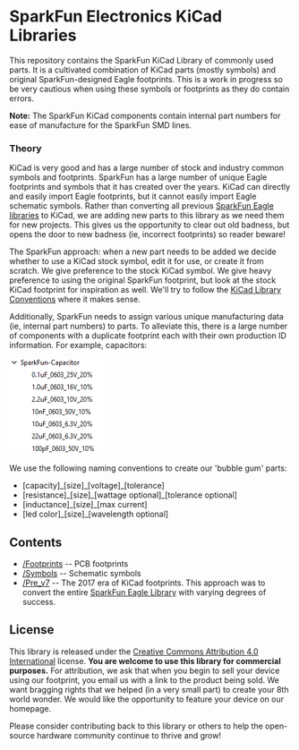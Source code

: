 SparkFun Electronics KiCad Libraries
====================================

This repository contains the SparkFun KiCad Library of commonly used parts. It is a cultivated combination of KiCad parts (mostly symbols) and original SparkFun-designed Eagle footprints. This is a work in progress so be very cautious when using these symbols or footprints as they do contain errors.

**Note:** The SparkFun KiCad components contain internal part numbers for ease of manufacture for the SparkFun SMD lines. 

### Theory

KiCad is very good and has a large number of stock and industry common symbols and footprints. SparkFun has a large number of unique Eagle footprints and symbols that it has created over the years. KiCad can directly and easily import Eagle footprints, but it cannot easily import Eagle schematic symbols. Rather than converting all previous [SparkFun Eagle libraries](https://github.com/sparkfun/SparkFun-Eagle-Libraries) to KiCad, we are adding new parts to this library as we need them for new projects. This gives us the opportunity to clear out old badness, but opens the door to new badness (ie, incorrect footprints) so reader beware!

The SparkFun approach: when a new part needs to be added we decide whether to use a KiCad stock symbol, edit it for use, or create it from scratch. We give preference to the stock KiCad symbol. We give heavy preference to using the original SparkFun footprint, but look at the stock KiCad footprint for inspiration as well. We'll try to follow the [KiCad Library Conventions](https://klc.kicad.org/) where it makes sense.

Additionally, SparkFun needs to assign various unique manufacturing data (ie, internal part numbers) to parts. To alleviate this, there is a large number of components with a duplicate footprint each with their own production ID information. For example, capacitors:

![List of SparkFun capacitors in KiCad](Capacitor-List.png)

We use the following naming conventions to create our 'bubble gum' parts: 

* [capacity]\_[size]\_[voltage]_[tolerance]
* [resistance]\_[size]\_[wattage optional]_[tolerance optional]
* [inductance]\_[size]\_[max current]
* [led color]\_[size]\_[wavelength optional]

Contents
-------------------

* [/Footprints](https://github.com/sparkfun/SparkFun-KiCad-Libraries/tree/main/Footprints) -- PCB footprints
* [/Symbols](https://github.com/sparkfun/SparkFun-KiCad-Libraries/tree/main/Symbols) -- Schematic symbols
* [/Pre_v7](https://github.com/sparkfun/SparkFun-KiCad-Libraries/tree/main/SparkX) -- The 2017 era of KiCad footprints. This approach was to convert the entire [SparkFun Eagle Library](https://github.com/sparkfun/SparkFun-Eagle-Libraries) with varying degrees of success.

License
-------------------

This library is released under the [Creative Commons Attribution 4.0 International](https://creativecommons.org/licenses/by/4.0/) license. 
**You are welcome to use this library for commercial purposes.**
For attribution, we ask that when you begin to sell your device using our footprint, you email us with a link to the product being sold. 
We want bragging rights that we helped (in a very small part) to create your 8th world wonder. 
We would like the opportunity to feature your device on our homepage.

Please consider contributing back to this library or others to help the open-source hardware community continue to thrive and grow! 
